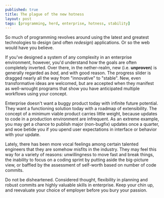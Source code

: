 ```yaml
---
published: true
title: The plague of the new hotness
layout: post
tags: [programming, herd, enterprise, hotness, stability]
---
```

So much of programming revolves around using the latest and greatest technologies to design (and often _redesign_) applications. Or so the web would have you believe.

If you've designed a system of any complexity in an enterprise environment, however, you'd understand how the goals are often completely inverted. Over there, in the nether-realm, new (i.e. __unproven__) is generally regarded as _bad_, and with good reason. The progress slider is dragged nearly all the way from "innovative" to "stable". New, even transformative ideas are welcomed, but are accepted when they manifest as well-wrought programs that show you have anticipated multiple workflows using your concept.

Enterprise doesn't want a buggy product today with infinite future potential. They want a functioning solution today with a roadmap of extensibility. The concept of a minimum viable product carries little weight, because updates to code in a production environment are infrequent. As an extreme example, you may get a chance to publish major (non-bugfix) updates once a quarter, and woe betide you if you upend user expectations in interface or behavior with your update.

Lately, there has been more vocal feelings among certain talented engineers that they are somehow misfits in the industry. They may feel this way for a variety of reasons: unwillingness to move fast and break things, the inability to focus on a coding sprint by putting aside the big-picture view, or baffled by the assessment of self-worth based on number of code commits.

Do not be disheartened. Considered thought, flexibility in planning and robust commits are highly valuable skills in enterprise. Keep your chin up, and reevaluate your choice of employer before you bury your passion.